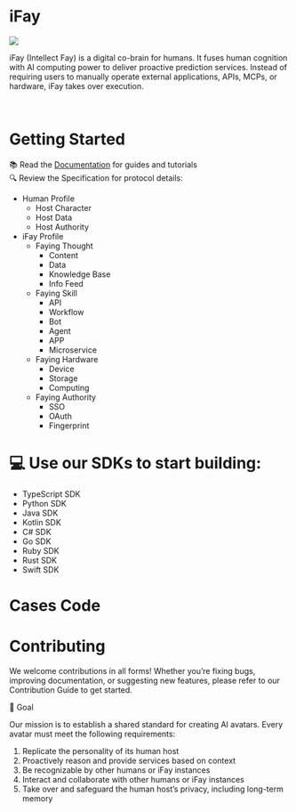 # iFay

![](https://github.com/user-attachments/assets/6e5f7949-44c0-46d6-bc62-38df4566e9e6)

iFay (Intellect Fay) is a digital co-brain for humans. It fuses human cognition with AI computing power to deliver proactive prediction services. Instead of requiring users to manually operate external applications, APIs, MCPs, or hardware, iFay takes over execution. 

<br>

# Getting Started
📚 Read the [Documentation](https://github.com/ChainModePilot/iFay/wiki/Design-Principles-of-iFay) for guides and tutorials <br>
🔍 Review the Specification for protocol details:
- Human Profile
  - Host Character
  - Host Data
  - Host Authority
- iFay Profile
  - Faying Thought
    - Content
    - Data
    - Knowledge Base
    - Info Feed
  - Faying Skill
    - API
    - Workflow
    - Bot
    - Agent
    - APP
    - Microservice  
  - Faying Hardware
    - Device
    - Storage
    - Computing
  - Faying Authority
    - SSO
    - OAuth
    - Fingerprint



# 💻 Use our SDKs to start building:
- TypeScript SDK
- Python SDK
- Java SDK
- Kotlin SDK
- C# SDK
- Go SDK
- Ruby SDK
- Rust SDK
- Swift SDK

# Cases Code


# Contributing
We welcome contributions in all forms!
Whether you’re fixing bugs, improving documentation, or suggesting new features, please refer to our Contribution Guide to get started.

🎯 Goal

Our mission is to establish a shared standard for creating AI avatars. Every avatar must meet the following requirements:
1.	Replicate the personality of its human host
2.	Proactively reason and provide services based on context
3.	Be recognizable by other humans or iFay instances
4.	Interact and collaborate with other humans or iFay instances
5.	Take over and safeguard the human host’s privacy, including long-term memory

